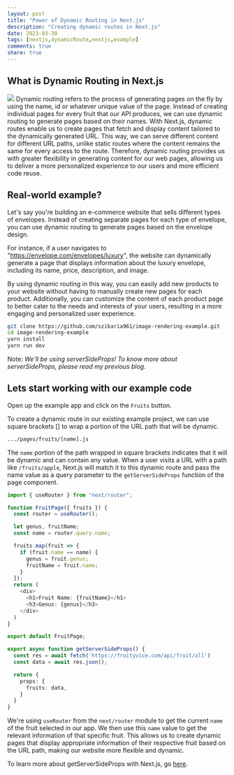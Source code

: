 ```yaml
---
layout: post
title: "Power of Dynamic Routing in Next.js"
description: "Creating dynamic routes in Next.js"
date: 2023-03-30
tags: [nextjs,dynamicRoute,nextjs,example]
comments: true
share: true
---
```


## What is Dynamic Routing in Next.js
![](https://res.cloudinary.com/sabazikaria/image/upload/v1680224713/p1oycnwfjf2rr6ke7rpp.png)
Dynamic routing refers to the process of generating pages on the fly by using the name, id or whatever unique value of the page. Instead of creating individual pages for every fruit that our API produces, we can use dynamic routing to generate pages based on their names. With Next.js, dynamic routes enable us to create pages that fetch and display content tailored to the dynamically generated URL. This way, we can serve different content for different URL paths, unlike static routes where the content remains the same for every access to the route. Therefore, dynamic routing provides us with greater flexibility in generating content for our web pages, allowing us to deliver a more personalized experience to our users and more efficient code reuse.

## Real-world example?

Let's say you're building an e-commerce website that sells different types of envelopes. Instead of creating separate pages for each type of envelope, you can use dynamic routing to generate pages based on the envelope design.

For instance, if a user navigates to "https://envelope.com/envelopes/luxury", the website can dynamically generate a page that displays information about the luxury envelope, including its name, price, description, and image.

By using dynamic routing in this way, you can easily add new products to your website without having to manually create new pages for each product. Additionally, you can customize the content of each product page to better cater to the needs and interests of your users, resulting in a more engaging and personalized user experience.

```bash
git clone https://github.com/szikaria961/image-rendering-example.git
cd image-rendering-example
yarn install
yarn run dev
```

Note: *We'll be using serverSideProps! To know more about serverSideProps, please read my previous blog.*

## Lets start working with our example code

Open up the example app and click on the `Fruits` button.

To create a dynamic route in our existing example project, we can use square brackets [] to wrap a portion of the URL path that will be dynamic.

```bash
.../pages/fruits/[name].js
```

The `name` portion of the path wrapped in square brackets indicates that it will be dynamic and can contain any value. When a user visits a URL with a path like `/fruits/apple`, Next.js will match it to this dynamic route and pass the name value as a query parameter to the `getServerSideProps` function of the page component.


```typescript
import { useRouter } from "next/router";

function FruitPage({ fruits }) {
  const router = useRouter();

  let genus, fruitName;
  const name = router.query.name;

  fruits.map(fruit => {
    if (fruit.name == name) {
      genus = fruit.genus;
      fruitName = fruit.name;
    }
  }); 
  return (
    <div>
      <h1>Fruit Name: {fruitName}</h1>
      <h3>Genus: {genus}</h3>
    </div>
  )
}

export default FruitPage;

export async function getServerSideProps() {
  const res = await fetch('https://fruityvice.com/api/fruit/all')
  const data = await res.json();

  return {
    props: {
      fruits: data,
    }
  }
}
```



We're using `useRouter` from the `next/router` module to get the current `name` of the fruit selected in our app. We then use this `name` value to get the relevant information of that specific fruit. This allows us to create dynamic pages that display appropriate information of their respective fruit based on the URL path, making our website more flexible and dynamic.

To learn more about getServerSideProps with Next.js, go [here](https://nextjs.org/docs/routing/dynamic-routes).
